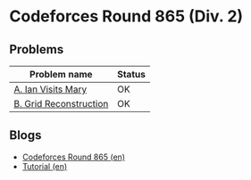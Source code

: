# Codeforces Round 865 (Div. 2)

## Problems

|Problem name|Status|
|------------|---------|
| [A. Ian Visits Mary](problems/A._Ian_Visits_Mary.md)|OK|
| [B. Grid Reconstruction](problems/B._Grid_Reconstruction.md)|OK|
## Blogs

- [Codeforces Round 865 (en)](blogs/Codeforces_Round_865_(en).md)
- [Tutorial (en)](blogs/Tutorial_(en).md)
